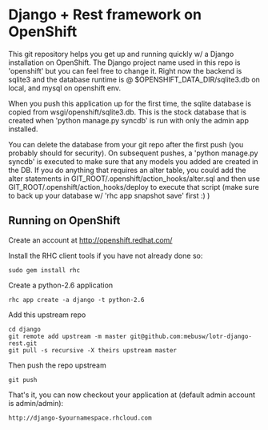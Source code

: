 Django + Rest framework on OpenShift
===================

This git repository helps you get up and running quickly w/ a Django installation
on OpenShift.  The Django project name used in this repo is 'openshift'
but you can feel free to change it.  Right now the backend is sqlite3 and the
database runtime is @ $OPENSHIFT_DATA_DIR/sqlite3.db on local, and mysql on
openshift env.

When you push this application up for the first time, the sqlite database is
copied from wsgi/openshift/sqlite3.db.  This is the stock database that is created
when 'python manage.py syncdb' is run with only the admin app installed.

You can delete the database from your git repo after the first push (you probably
should for security).  On subsequent pushes, a 'python manage.py syncdb' is
executed to make sure that any models you added are created in the DB.  If you
do anything that requires an alter table, you could add the alter statements
in GIT_ROOT/.openshift/action_hooks/alter.sql and then use
GIT_ROOT/.openshift/action_hooks/deploy to execute that script (make sure to
back up your database w/ 'rhc app snapshot save' first :) )


Running on OpenShift
----------------------------

Create an account at http://openshift.redhat.com/

Install the RHC client tools if you have not already done so:
    
    sudo gem install rhc

Create a python-2.6 application

    rhc app create -a django -t python-2.6

Add this upstream repo

    cd django
    git remote add upstream -m master git@github.com:mebusw/lotr-django-rest.git
    git pull -s recursive -X theirs upstream master
    
Then push the repo upstream

    git push

That's it, you can now checkout your application at (default admin account is admin/admin):

    http://django-$yournamespace.rhcloud.com

